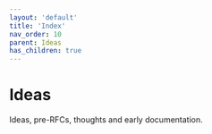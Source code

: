 ```yaml
---
layout: 'default'
title: 'Index'
nav_order: 10
parent: Ideas
has_children: true
---
```


# Ideas

Ideas, pre-RFCs, thoughts and early documentation.
